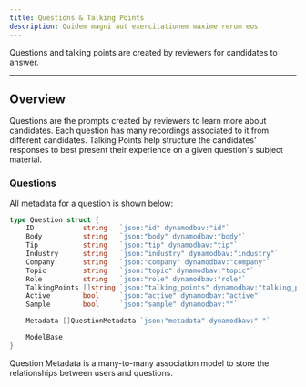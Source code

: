 ```yaml
---
title: Questions & Talking Points
description: Quidem magni aut exercitationem maxime rerum eos.
---
```


Questions and talking points are created by reviewers for candidates to answer.

---

## Overview

Questions are the prompts created by reviewers to learn more about candidates. Each question has many recordings associated to it from different candidates. Talking Points help structure the candidates' responses to best present their experience on a given question's subject material.

### Questions

All metadata for a question is shown below:

```go
type Question struct {
	ID            string   `json:"id" dynamodbav:"id"`
	Body          string   `json:"body" dynamodbav:"body"`
	Tip           string   `json:"tip" dynamodbav:"tip"`
	Industry      string   `json:"industry" dynamodbav:"industry"`
	Company       string   `json:"company" dynamodbav:"company"`
	Topic         string   `json:"topic" dynamodbav:"topic"`
	Role          string   `json:"role" dynamodbav:"role"`
	TalkingPoints []string `json:"talking_points" dynamodbav:"talking_points"`
	Active        bool     `json:"active" dynamodbav:"active"`
	Sample        bool     `json:"sample" dynamodbav:""`

	Metadata []QuestionMetadata `json:"metadata" dynamodbav:"-"`

	ModelBase
}
```

Question Metadata is a many-to-many association model to store the relationships between users and questions.
